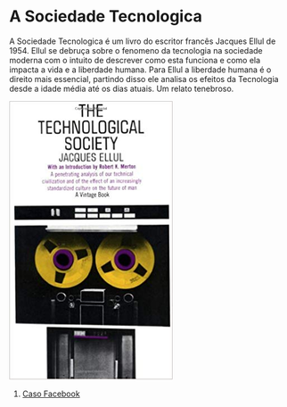 # A Sociedade Tecnologica

A Sociedade Tecnologica é um livro do escritor francês Jacques Ellul de 1954. Ellul se debruça sobre o fenomeno da tecnologia na sociedade moderna com o intuito de descrever como esta funciona e como ela impacta a vida e a liberdade humana. Para Ellul a liberdade humana é o direito mais essencial, partindo disso ele analisa os efeitos da Tecnologia desde a idade média até os dias atuais. Um relato tenebroso.

![Capa](./resources/the-technological-society-cover.jpg)

1. [Caso Facebook](./references/Facebook.md)